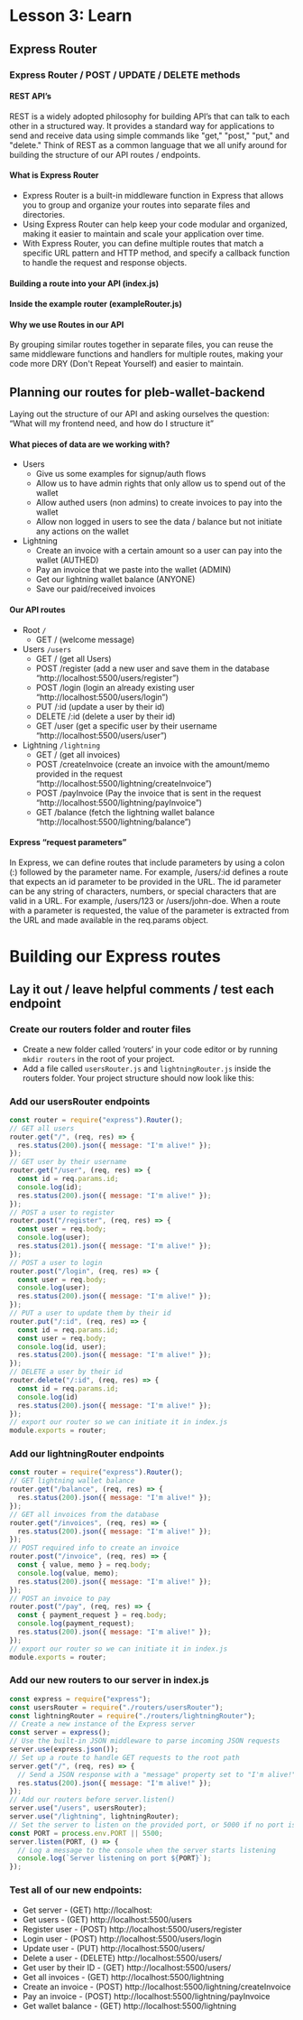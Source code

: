# Lesson 3: Learn

## Express Router

### Express Router / POST / UPDATE / DELETE methods

#### REST API’s

REST is a widely adopted philosophy for building API’s that can talk to each other in a structured way. It provides a standard way for applications to send and receive data using simple commands like "get," "post," "put," and "delete." Think of REST as a common language that we all unify around for building the structure of our API routes / endpoints.

#### What is Express Router

- Express Router is a built-in middleware function in Express that allows you to group and organize your routes into separate files and directories.
- Using Express Router can help keep your code modular and organized, making it easier to maintain and scale your application over time.
- With Express Router, you can define multiple routes that match a specific URL pattern and HTTP method, and specify a callback function to handle the request and response objects.

#### Building a route into your API (index.js)

#### Inside the example router (exampleRouter.js)

#### Why we use Routes in our API

By grouping similar routes together in separate files, you can reuse the same middleware functions and handlers for multiple routes, making your code more DRY (Don't Repeat Yourself) and easier to maintain.

## Planning our routes for pleb-wallet-backend

Laying out the structure of our API and asking ourselves the question: “What will my frontend need, and how do I structure it”

#### What pieces of data are we working with?

- Users
  - Give us some examples for signup/auth flows
  - Allow us to have admin rights that only allow us to spend out of the wallet
  - Allow authed users (non admins) to create invoices to pay into the wallet
  - Allow non logged in users to see the data / balance but not initiate any actions on the wallet
- Lightning
  - Create an invoice with a certain amount so a user can pay into the wallet (AUTHED)
  - Pay an invoice that we paste into the wallet (ADMIN)
  - Get our lightning wallet balance (ANYONE)
  - Save our paid/received invoices

#### Our API routes

- Root `/`
  - GET / (welcome message)
- Users `/users`
  - GET / (get all Users)
  - POST /register (add a new user and save them in the database “http://localhost:5500/users/register”)
  - POST /login (login an already existing user “http://localhost:5500/users/login”)
  - PUT /:id (update a user by their id)
  - DELETE /:id (delete a user by their id)
  - GET /user (get a specific user by their username “http://localhost:5500/users/user”)
- Lightning `/lightning`
  - GET / (get all invoices)
  - POST /createInvoice (create an invoice with the amount/memo provided in the request “http://localhost:5500/lightning/createInvoice”)
  - POST /payInvoice (Pay the invoice that is sent in the request “http://localhost:5500/lightning/payInvoice”)
  - GET /balance (fetch the lightning wallet balance “http://localhost:5500/lightning/balance”)

#### Express “request parameters”

In Express, we can define routes that include parameters by using a colon (:) followed by the parameter name. For example, /users/:id defines a route that expects an id parameter to be provided in the URL. The id parameter can be any string of characters, numbers, or special characters that are valid in a URL. For example, /users/123 or /users/john-doe. When a route with a parameter is requested, the value of the parameter is extracted from the URL and made available in the req.params object.

# Building our Express routes

## Lay it out / leave helpful comments / test each endpoint

### Create our routers folder and router files

- Create a new folder called ‘routers’ in your code editor or by running `mkdir routers` in the root of your project.
- Add a file called `usersRouter.js` and `lightningRouter.js` inside the routers folder. Your project structure should now look like this:

### Add our usersRouter endpoints

```javascript
const router = require("express").Router();
// GET all users
router.get("/", (req, res) => {
  res.status(200).json({ message: "I'm alive!" });
});
// GET user by their username
router.get("/user", (req, res) => {
  const id = req.params.id;
  console.log(id);
  res.status(200).json({ message: "I'm alive!" });
});
// POST a user to register
router.post("/register", (req, res) => {
  const user = req.body;
  console.log(user);
  res.status(201).json({ message: "I'm alive!" });
});
// POST a user to login
router.post("/login", (req, res) => {
  const user = req.body;
  console.log(user);
  res.status(200).json({ message: "I'm alive!" });
});
// PUT a user to update them by their id
router.put("/:id", (req, res) => {
  const id = req.params.id;
  const user = req.body;
  console.log(id, user);
  res.status(200).json({ message: "I'm alive!" });
});
// DELETE a user by their id
router.delete("/:id", (req, res) => {
  const id = req.params.id;
  console.log(id)
  res.status(200).json({ message: "I'm alive!" });
});
// export our router so we can initiate it in index.js
module.exports = router;
```
### Add our lightningRouter endpoints

```javascript
const router = require("express").Router();
// GET lightning wallet balance
router.get("/balance", (req, res) => {
  res.status(200).json({ message: "I'm alive!" });
});
// GET all invoices from the database
router.get("/invoices", (req, res) => {
  res.status(200).json({ message: "I'm alive!" });
});
// POST required info to create an invoice
router.post("/invoice", (req, res) => {
  const { value, memo } = req.body;
  console.log(value, memo);
  res.status(200).json({ message: "I'm alive!" });
});
// POST an invoice to pay
router.post("/pay", (req, res) => {
  const { payment_request } = req.body;
  console.log(payment_request);
  res.status(200).json({ message: "I'm alive!" });
});
// export our router so we can initiate it in index.js
module.exports = router;
```

### Add our new routers to our server in index.js

```javascript
const express = require("express");
const usersRouter = require("./routers/usersRouter");
const lightningRouter = require("./routers/lightningRouter");
// Create a new instance of the Express server
const server = express();
// Use the built-in JSON middleware to parse incoming JSON requests
server.use(express.json());
// Set up a route to handle GET requests to the root path
server.get("/", (req, res) => {
  // Send a JSON response with a "message" property set to "I'm alive!"
  res.status(200).json({ message: "I'm alive!" });
});
// Add our routers before server.listen()
server.use("/users", usersRouter);
server.use("/lightning", lightningRouter);
// Set the server to listen on the provided port, or 5000 if no port is specified
const PORT = process.env.PORT || 5500;
server.listen(PORT, () => {
  // Log a message to the console when the server starts listening
  console.log(`Server listening on port ${PORT}`);
});
```

### Test all of our new endpoints:
- Get server - (GET) http://localhost:
- Get users - (GET) http://localhost:5500/users
- Register user - (POST) http://localhost:5500/users/register
- Login user - (POST) http://localhost:5500/users/login
- Update user - (PUT) http://localhost:5500/users/
- Delete a user - (DELETE) http://localhost:5500/users/
- Get user by their ID - (GET) http://localhost:5500/users/
- Get all invoices - (GET) http://localhost:5500/lightning
- Create an invoice - (POST) http://localhost:5500/lightning/createInvoice
- Pay an invoice - (POST) http://localhost:5500/lightning/payInvoice
- Get wallet balance - (GET) http://localhost:5500/lightning
